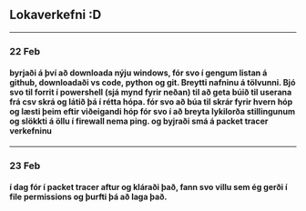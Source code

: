 ## Lokaverkefni :D
----------------------------------------------------------------------------------------------------------------------
### 22 Feb
#### byrjaði á því að downloada nýju windows, fór svo í gengum listan á github, downloadaði vs code, python og git. Breytti nafninu á tölvunni. Bjó svo til forrit í powershell (sjá mynd fyrir neðan) til að geta búið til userana frá csv skrá og látið þá í rétta hópa. fór svo að búa til skrár fyrir hvern hóp og læsti þeim eftir viðeigandi hóp fór svo í að breyta lykilorða stillingunum og slökkti á öllu í firewall nema ping. og byjraði smá á packet tracer verkefninu
----------------------------------------------------------------------------------------------------------------------
### 23 Feb
#### í dag fór í packet tracer aftur og kláraði það, fann svo villu sem ég gerði í file permissions og þurfti þá að laga það.